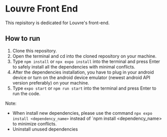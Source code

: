 # Louvre Front End
This repisitory is dedicated for Louvre's front-end.

## How to run
1) Clone this repository.
2) Open the terminal and cd into the cloned repository on your machine.
3) Type `npm install` or `npx expo install` into the terminal and press Enter to safely install all the dependencies with minimal conflicts.
4) After the dependencies installation, you have to plug in your android device or turn on the android device emulator (newest android API version preferably) on your machine.
5) Type `expo start` or `npm run start` into the terminal and press Enter to run the code.

Note: 
- When install new dependencies, please use the command `npx expo install <dependency_name>` instead of `npm install <dependency_name> to minimize conflicts.
- Uninstall unused dependencies
